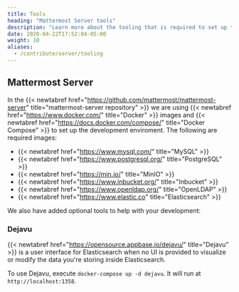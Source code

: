 ```yaml
---
title: Tools
heading: "Mattermost Server tools"
description: "Learn more about the tooling that is required to set up the developer's environment."
date: 2020-04-22T17:52:04-05:00
weight: 10
aliases:
  - /contribute/server/tooling
---
```


## Mattermost Server

In the {{< newtabref href="https://github.com/mattermost/mattermost-server" title="mattermost-server repository" >}} we are using {{< newtabref href="https://www.docker.com/" title="Docker" >}} images and {{< newtabref href="https://docs.docker.com/compose/" title="Docker Compose" >}} to set up the development enviroment. The following are required images:

- {{< newtabref href="https://www.mysql.com/" title="MySQL" >}}
- {{< newtabref href="https://www.postgresql.org/" title="PostgreSQL" >}}
- {{< newtabref href="https://min.io/" title="MinIO" >}}
- {{< newtabref href="https://www.inbucket.org/" title="Inbucket" >}}
- {{< newtabref href="https://www.openldap.org/" title="OpenLDAP" >}}
- {{< newtabref href="https://www.elastic.co" title="Elasticsearch" >}}

We also have added optional tools to help with your development:

### Dejavu

{{< newtabref href="https://opensource.appbase.io/dejavu/" title="Dejavu" >}} is a user interface for Elasticsearch when no UI is provided to visualize or modify the data you're storing inside Elasticsearch.

To use Dejavu, execute `docker-compose up -d dejavu`. It will run at `http://localhost:1358`.
